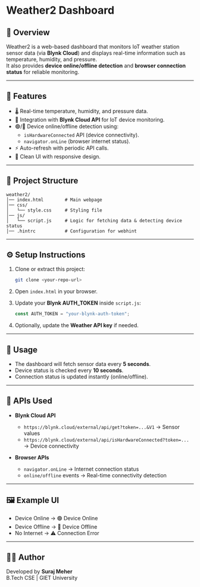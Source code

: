 # Weather2 Dashboard

## 📌 Overview
Weather2 is a web-based dashboard that monitors IoT weather station sensor data (via **Blynk Cloud**) and displays real-time information such as temperature, humidity, and pressure.  
It also provides **device online/offline detection** and **browser connection status** for reliable monitoring.

---

## 🚀 Features
- 🌡️ Real-time temperature, humidity, and pressure data.
- 🔗 Integration with **Blynk Cloud API** for IoT device monitoring.
- 🟢/🔴 Device online/offline detection using:
  - `isHardwareConnected` API (device connectivity).
  - `navigator.onLine` (browser internet status).
- ⚡ Auto-refresh with periodic API calls.
- 🎨 Clean UI with responsive design.

---

## 📂 Project Structure
```
weather2/
│── index.html        # Main webpage
│── css/
│   └── style.css     # Styling file
│── js/
│   └── script.js     # Logic for fetching data & detecting device status
│── .hintrc           # Configuration for webhint
```

---

## ⚙️ Setup Instructions
1. Clone or extract this project:
   ```bash
   git clone <your-repo-url>
   ```

2. Open `index.html` in your browser.

3. Update your **Blynk AUTH_TOKEN** inside `script.js`:
   ```javascript
   const AUTH_TOKEN = "your-blynk-auth-token";
   ```

4. Optionally, update the **Weather API key** if needed.

---

## 🔧 Usage
- The dashboard will fetch sensor data every **5 seconds**.
- Device status is checked every **10 seconds**.
- Connection status is updated instantly (online/offline).

---

## 📡 APIs Used
- **Blynk Cloud API**  
  - `https://blynk.cloud/external/api/get?token=...&V1` → Sensor values  
  - `https://blynk.cloud/external/api/isHardwareConnected?token=...` → Device connectivity  

- **Browser APIs**  
  - `navigator.onLine` → Internet connection status  
  - `online/offline` events → Real-time connectivity detection  

---

## 🖼️ Example UI
- Device Online → 🟢 Device Online  
- Device Offline → 🔴 Device Offline  
- No Internet → ⚠️ Connection Error  

---

## 👨‍💻 Author
Developed by **Suraj Meher**  
B.Tech CSE | GIET University  

